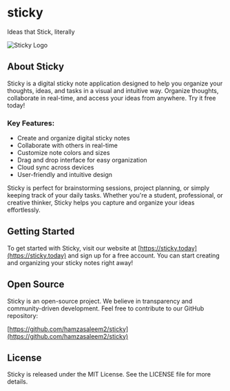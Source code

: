# sticky
Ideas that Stick, literally

![Sticky Logo](/sticky-logo.png)

## About Sticky

Sticky is a digital sticky note application designed to help you organize your thoughts, ideas, and tasks in a visual and intuitive way. Organize thoughts, collaborate in real-time, and access your ideas from anywhere. Try it free today!

### Key Features:

- Create and organize digital sticky notes
- Collaborate with others in real-time
- Customize note colors and sizes
- Drag and drop interface for easy organization
- Cloud sync across devices
- User-friendly and intuitive design

Sticky is perfect for brainstorming sessions, project planning, or simply keeping track of your daily tasks. Whether you're a student, professional, or creative thinker, Sticky helps you capture and organize your ideas effortlessly.

## Getting Started

To get started with Sticky, visit our website at [https://sticky.today](https://sticky.today) and sign up for a free account. You can start creating and organizing your sticky notes right away!

## Open Source

Sticky is an open-source project. We believe in transparency and community-driven development. Feel free to contribute to our GitHub repository:

[https://github.com/hamzasaleem2/sticky](https://github.com/hamzasaleem2/sticky)

## License

Sticky is released under the MIT License. See the LICENSE file for more details.